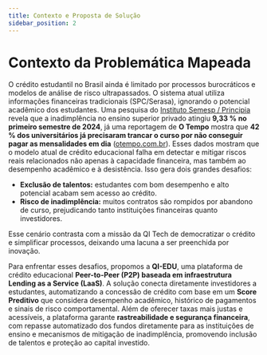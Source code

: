 ```yaml
---
title: Contexto e Proposta de Solução
sidebar_position: 2
---
```


# Contexto da Problemática Mapeada

O crédito estudantil no Brasil ainda é limitado por processos burocráticos e modelos de análise de risco ultrapassados. O sistema atual utiliza informações financeiras tradicionais (SPC/Serasa), ignorando o potencial acadêmico dos estudantes. Uma pesquisa do [Instituto Semesp / Principia](https://static.poder360.com.br/2024/11/Pesquisa-Inadimplencia-Ensino-Superior-13nov2024.pdf) revela que a inadimplência no ensino superior privado atingiu **9,33 % no primeiro semestre de 2024**, já uma reportagem de **O Tempo** mostra que **42 % dos universitários já precisaram trancar o curso por não conseguir pagar as mensalidades em dia** ([otempo.com.br](https://www.otempo.com.br/economia/2025/7/28/4-em-cada-10-universitarios-ja-trancaram-o-curso-por-nao-conseguir-pagar-mensalidades)). Esses dados mostram que o modelo atual de crédito educacional falha em detectar e mitigar riscos reais relacionados não apenas à capacidade financeira, mas também ao desempenho acadêmico e à desistência. Isso gera dois grandes desafios:

- **Exclusão de talentos:** estudantes com bom desempenho e alto potencial acabam sem acesso ao crédito.  
- **Risco de inadimplência:** muitos contratos são rompidos por abandono de curso, prejudicando tanto instituições financeiras quanto investidores.

Esse cenário contrasta com a missão da QI Tech de democratizar o crédito e simplificar processos, deixando uma lacuna a ser preenchida por inovação.

Para enfrentar esses desafios, propomos a **QI-EDU**, uma plataforma de crédito educacional **Peer-to-Peer (P2P) baseada em infraestrutura Lending as a Service (LaaS)**. A solução conecta diretamente investidores a estudantes, automatizando a concessão de crédito com base em um **Score Preditivo** que considera desempenho acadêmico, histórico de pagamentos e sinais de risco comportamental. Além de oferecer taxas mais justas e acessíveis, a plataforma garante **rastreabilidade e segurança financeira**, com repasse automatizado dos fundos diretamente para as instituições de ensino e mecanismos de mitigação de inadimplência, promovendo inclusão de talentos e proteção ao capital investido.
